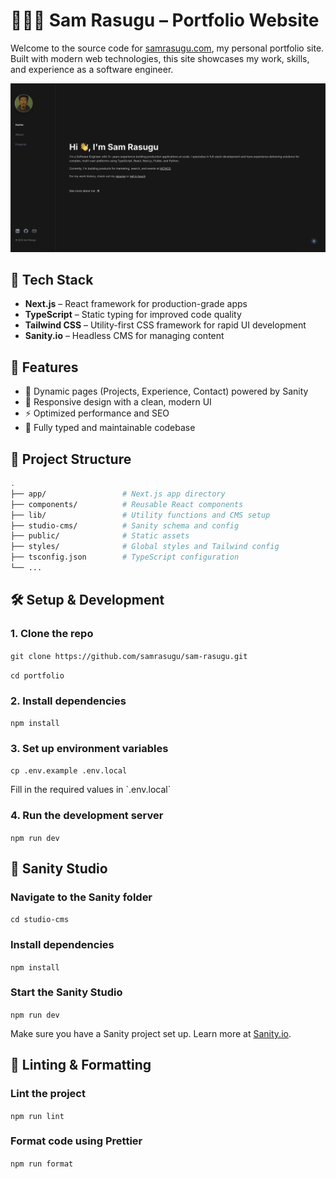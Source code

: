 # 🧑🏾‍💻 Sam Rasugu – Portfolio Website

Welcome to the source code for [samrasugu.com](https://samrasugu.com), my personal portfolio site. Built with modern web technologies, this site showcases my work, skills, and experience as a software engineer.

![Screenshot](./public/screenshot.png)

## 🚀 Tech Stack

- **Next.js** – React framework for production-grade apps
- **TypeScript** – Static typing for improved code quality
- **Tailwind CSS** – Utility-first CSS framework for rapid UI development
- **Sanity.io** – Headless CMS for managing content

## 🎯 Features

- 📄 Dynamic pages (Projects, Experience, Contact) powered by Sanity
- 🌙 Responsive design with a clean, modern UI
- ⚡ Optimized performance and SEO
- 🧠 Fully typed and maintainable codebase

## 📁 Project Structure

```bash
.
├── app/                 # Next.js app directory
├── components/          # Reusable React components
├── lib/                 # Utility functions and CMS setup
├── studio-cms/          # Sanity schema and config
├── public/              # Static assets
├── styles/              # Global styles and Tailwind config
├── tsconfig.json        # TypeScript configuration
└── ...
```

## 🛠️ Setup & Development

### 1. Clone the repo
```git clone https://github.com/samrasugu/sam-rasugu.git```

```cd portfolio```

### 2. Install dependencies
```npm install```

### 3. Set up environment variables
```cp .env.example .env.local```
<p>Fill in the required values in `.env.local`<p>

### 4. Run the development server
```npm run dev```


## 🧩 Sanity Studio
### Navigate to the Sanity folder
```cd studio-cms```

### Install dependencies
```npm install```

### Start the Sanity Studio
```npm run dev```

Make sure you have a Sanity project set up. Learn more at [Sanity.io](https://sanity.io).


## 🧪 Linting & Formatting
### Lint the project
```npm run lint```

### Format code using Prettier
```npm run format```

